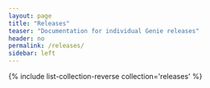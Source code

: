 ```yaml
---
layout: page
title: "Releases"
teaser: "Documentation for individual Genie releases"
header: no
permalink: /releases/
sidebar: left
---
```


{% include list-collection-reverse collection='releases' %}
